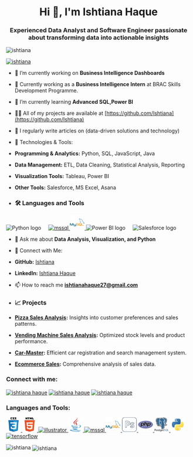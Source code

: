 <h1 align="center">Hi 👋, I'm Ishtiana Haque</h1>
<h3 align="center">Experienced Data Analyst and Software Engineer passionate about transforming data into actionable insights</h3>

<p align="left"> <img src="https://komarev.com/ghpvc/?username=ishtiana&label=Profile%20views&color=0e75b6&style=flat" alt="ishtiana" /> </p>

<p align="left"> <a href="https://github.com/ryo-ma/github-profile-trophy"><img src="https://github-profile-trophy.vercel.app/?username=ishtiana" alt="ishtiana" /></a> </p>

- 🔭 I’m currently working on **Business Intelligence Dashboards**
- 🔭 Currently working as a **Business Intelligence Intern** at BRAC Skills Development Programme.<br>
- 🌱 I’m currently learning **Advanced SQL,Power BI**

- 👨‍💻 All of my projects are available at [https://github.com/Ishtiana](https://github.com/Ishtiana)

- 📝 I regularly write articles on (data-driven solutions and technology)
- 🔧 Technologies & Tools:
- **Programming & Analytics:** Python, SQL, JavaScript, Java  
- **Data Management:** ETL, Data Cleaning, Statistical Analysis, Reporting  
- **Visualization Tools:** Tableau, Power BI  
- **Other Tools:** Salesforce, MS Excel, Asana

  
- <h3 align="left">🛠 Languages and Tools</h3>
<div align="left">
  <img src="https://cdn.jsdelivr.net/gh/devicons/devicon/icons/python/python-original.svg" height="40" alt="Python logo" />
  <img width="12" />
  <a href="https://www.microsoft.com/en-us/sql-server" target="_blank" rel="noreferrer"> <img src="https://www.svgrepo.com/show/303229/microsoft-sql-server-logo.svg" alt="mssql" width="40" height="40"/> </a> <a href="https://www.mysql.com/" target="_blank" rel="noreferrer"> <img src="https://raw.githubusercontent.com/devicons/devicon/master/icons/mysql/mysql-original-wordmark.svg" alt="mysql" width="40" height="40"/> </a> 
  <img src="https://upload.wikimedia.org/wikipedia/commons/c/cf/New_Power_BI_Logo.svg" height="40" alt="Power BI logo" />
  <img width="12" />
 <img src="https://cdn.jsdelivr.net/gh/devicons/devicon/icons/salesforce/salesforce-original.svg" height="40" alt="Salesforce logo" />
  </div>

- 💬 Ask me about **Data Analysis, Visualization, and Python**
- 🔗 Connect with Me:
- **GitHub:** [Ishtiana](https://github.com/Ishtiana)  
- **LinkedIn:** [Ishtiana Haque](https://linkedin.com/in/ishtiana-haque)  

- 📫 How to reach me **ishtianahaque27@gmail.com**
- <h3 align="left">📈 Projects</h3>
-  **[Pizza Sales Analysis](https://github.com/Ishtiana/PIZZA_SALES):** Insights into customer preferences and sales patterns.  
- **[Vending Machine Sales Analysis](https://github.com/Ishtiana/vending_machine_sales):** Optimized stock levels and product performance.  
- **[Car-Master](https://github.com/Ishtiana/CAR-MASTER):** Efficient car registration and search management system.  
- **[Ecommerce Sales](https://github.com/Ishtiana/ECOMMERCE_SALES):** Comprehensive analysis of sales data.  


<h3 align="left">Connect with me:</h3>
<p align="left">
<a href="https://linkedin.com/in/ishtiana haque" target="blank"><img align="center" src="https://raw.githubusercontent.com/rahuldkjain/github-profile-readme-generator/master/src/images/icons/Social/linked-in-alt.svg" alt="ishtiana haque" height="30" width="40" /></a>
<a href="https://kaggle.com/ishtiana haque" target="blank"><img align="center" src="https://raw.githubusercontent.com/rahuldkjain/github-profile-readme-generator/master/src/images/icons/Social/kaggle.svg" alt="ishtiana haque" height="30" width="40" /></a>
<a href="https://fb.com/ishtiana haque" target="blank"><img align="center" src="https://raw.githubusercontent.com/rahuldkjain/github-profile-readme-generator/master/src/images/icons/Social/facebook.svg" alt="ishtiana haque" height="30" width="40" /></a>
</p>

<h3 align="left">Languages and Tools:</h3>
<p align="left"> <a href="https://www.w3schools.com/css/" target="_blank" rel="noreferrer"> <img src="https://raw.githubusercontent.com/devicons/devicon/master/icons/css3/css3-original-wordmark.svg" alt="css3" width="40" height="40"/> </a> <a href="https://www.w3.org/html/" target="_blank" rel="noreferrer"> <img src="https://raw.githubusercontent.com/devicons/devicon/master/icons/html5/html5-original-wordmark.svg" alt="html5" width="40" height="40"/> </a> <a href="https://www.adobe.com/in/products/illustrator.html" target="_blank" rel="noreferrer"> <img src="https://www.vectorlogo.zone/logos/adobe_illustrator/adobe_illustrator-icon.svg" alt="illustrator" width="40" height="40"/> </a> <a href="https://www.java.com" target="_blank" rel="noreferrer"> <img src="https://raw.githubusercontent.com/devicons/devicon/master/icons/java/java-original.svg" alt="java" width="40" height="40"/> </a> <a href="https://www.microsoft.com/en-us/sql-server" target="_blank" rel="noreferrer"> <img src="https://www.svgrepo.com/show/303229/microsoft-sql-server-logo.svg" alt="mssql" width="40" height="40"/> </a> <a href="https://www.mysql.com/" target="_blank" rel="noreferrer"> <img src="https://raw.githubusercontent.com/devicons/devicon/master/icons/mysql/mysql-original-wordmark.svg" alt="mysql" width="40" height="40"/> </a> <a href="https://www.photoshop.com/en" target="_blank" rel="noreferrer"> <img src="https://raw.githubusercontent.com/devicons/devicon/master/icons/photoshop/photoshop-line.svg" alt="photoshop" width="40" height="40"/> </a> <a href="https://www.php.net" target="_blank" rel="noreferrer"> <img src="https://raw.githubusercontent.com/devicons/devicon/master/icons/php/php-original.svg" alt="php" width="40" height="40"/> </a> <a href="https://www.postgresql.org" target="_blank" rel="noreferrer"> <img src="https://raw.githubusercontent.com/devicons/devicon/master/icons/postgresql/postgresql-original-wordmark.svg" alt="postgresql" width="40" height="40"/> </a> <a href="https://www.python.org" target="_blank" rel="noreferrer"> <img src="https://raw.githubusercontent.com/devicons/devicon/master/icons/python/python-original.svg" alt="python" width="40" height="40"/> </a>  <a href="https://www.tensorflow.org" target="_blank" rel="noreferrer"> <img src="https://www.vectorlogo.zone/logos/tensorflow/tensorflow-icon.svg" alt="tensorflow" width="40" height="40"/> </a> </p>

<p><img align="left" src="https://github-readme-stats.vercel.app/api/top-langs?username=ishtiana&show_icons=true&locale=en&layout=compact" alt="ishtiana" /></p>

<p>&nbsp;<img align="center" src="https://github-readme-stats.vercel.app/api?username=ishtiana&show_icons=true&locale=en" alt="ishtiana" /></p>
